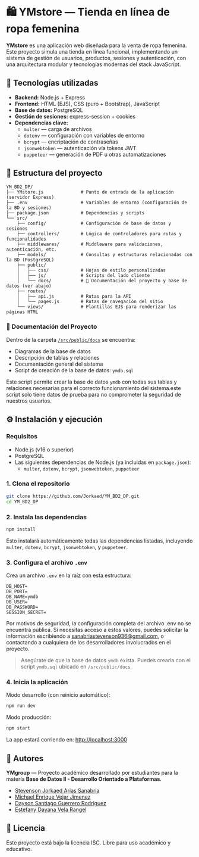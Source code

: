 
# 🛍️ YMstore — Tienda en línea de ropa femenina

**YMstore** es una aplicación web diseñada para la venta de ropa femenina. Este proyecto simula una tienda en línea funcional, implementando un sistema de gestión de usuarios, productos, sesiones y autenticación, con una arquitectura modular y tecnologías modernas del stack JavaScript.

## 🚀 Tecnologías utilizadas

- **Backend:** Node.js + Express
- **Frontend:** HTML (EJS), CSS (puro + Bootstrap), JavaScript
- **Base de datos:** PostgreSQL
- **Gestión de sesiones:** express-session + cookies
- **Dependencias clave:**  
  - `multer` — carga de archivos  
  - `dotenv` — configuración con variables de entorno  
  - `bcrypt` — encriptación de contraseñas  
  - `jsonwebtoken` — autenticación vía tokens JWT  
  - `puppeteer` — generación de PDF u otras automatizaciones

## 📁 Estructura del proyecto

```
YM_BD2_DP/
├── YMstore.js              # Punto de entrada de la aplicación (servidor Express)
├── .env                    # Variables de entorno (configuración de la BD y sesiones)
├── package.json            # Dependencias y scripts
└── src/
    ├── config/             # Configuración de base de datos y sesiones
    ├── controllers/        # Lógica de controladores para rutas y funcionalidades
    ├── middlewares/        # Middleware para validaciones, autenticación, etc.
    ├── models/             # Consultas y estructuras relacionadas con la BD (PostgreSQL)
    ├── public/
    │   ├── css/            # Hojas de estilo personalizadas
    │   ├── js/             # Scripts del lado cliente
    │   └── docs/           # 📄 Documentación del proyecto y base de datos (ver abajo)
    ├── routes/
    │   ├── api.js          # Rutas para la API
    │   └── pages.js        # Rutas de navegación del sitio
    └── views/              # Plantillas EJS para renderizar las páginas HTML
```

### 📄 Documentación del Proyecto

Dentro de la carpeta [`/src/public/docs`](./src/public/docs) se encuentra:

- Diagramas de la base de datos
- Descripción de tablas y relaciones
- Documentación general del sistema
- Script de creación de la base de datos: `ymdb.sql`

Este script permite crear la base de datos `ymdb` con todas sus tablas y relaciones necesarias para el correcto funcionamiento del sistema.este script solo tiene datos de prueba para no comprometer la seguridad de nuestros usuarios.

## ⚙️ Instalación y ejecución

### Requisitos

- Node.js (v16 o superior)
- PostgreSQL
- Las siguientes dependencias de Node.js (ya incluidas en `package.json`):
  - `multer`, `dotenv`, `bcrypt`, `jsonwebtoken`, `puppeteer`

### 1. Clona el repositorio

```bash
git clone https://github.com/Jorkaed/YM_BD2_DP.git
cd YM_BD2_DP
```

### 2. Instala las dependencias

```bash
npm install
```

Esto instalará automáticamente todas las dependencias listadas, incluyendo `multer`, `dotenv`, `bcrypt`, `jsonwebtoken`, y `puppeteer`.

### 3. Configura el archivo `.env`

Crea un archivo `.env` en la raíz con esta estructura:

```env
DB_HOST=
DB_PORT=
DB_NAME=ymdb
DB_USER=
DB_PASSWORD=
SESSION_SECRET=
```
Por motivos de seguridad, la configuración completa del archivo .env no se encuentra pública.
Si necesitas acceso a estos valores, puedes solicitar la información escribiendo a sanabriastevenson936@gmail.com, o contactando a cualquiera de los desarrolladores involucrados en el proyecto.

> Asegúrate de que la base de datos `ymdb` exista. Puedes crearla con el script `ymdb.sql` ubicado en `/src/public/docs`.

### 4. Inicia la aplicación

Modo desarrollo (con reinicio automático):

```bash
npm run dev
```

Modo producción:

```bash
npm start
```

La app estará corriendo en: [http://localhost:3000](http://localhost:3000)

## 👥 Autores

**YMgroup** — Proyecto académico desarrollado por estudiantes para la materia **Base de Datos II - Desarrollo Orientado a Plataformas**.

- [Stevenson Jorkaed Arias Sanabria](https://github.com/Jorkaed)
- [Michael Enrique Vejar Jimenez](https://github.com/MichaelVJ12)
- [Dayson Santiago Guerrero Rodríguez](https://github.com/DaysonGuerrero)
- [Estefany Dayana Vela Rangel](https://github.com/dayirangel)

## 📄 Licencia

Este proyecto está bajo la licencia ISC. Libre para uso académico y educativo.
